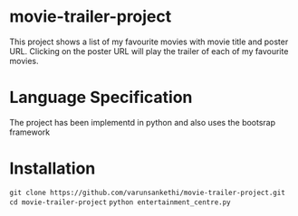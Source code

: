 # movie-trailer-project

This project shows a list of my favourite movies with movie title and poster URL.
Clicking on the poster URL will play the trailer of each of my favourite movies.

# Language Specification

The project has been implementd in python and also uses the bootsrap framework

# Installation

`git clone https://github.com/varunsankethi/movie-trailer-project.git` 
`cd movie-trailer-project`
`python entertainment_centre.py`
